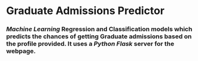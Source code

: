 # Graduate Admissions Predictor

### _Machine Learning_ Regression and Classification models which predicts the chances of getting Graduate admissions based on the profile provided. It uses a _Python Flask_ server for the webpage.
